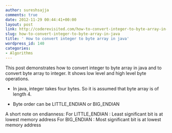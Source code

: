```yaml
---
author: sureshsajja
comments: true
date: 2012-11-29 00:44:41+00:00
layout: post
link: http://coderevisited.com/how-to-convert-integer-to-byte-array-in-java/
slug: how-to-convert-integer-to-byte-array-in-java
title: ' How to convert integer to byte array in java'
wordpress_id: 140
categories:
- Algorithms
---
```


This post demonstrates how to convert integer to byte array in java and to convert byte array to integer. It shows low level and high level byte operations.



	
  * In java, integer takes four bytes. So it is assumed that byte array is of length 4.

	
  * Byte order can be LITTLE_ENDIAN or BIG_ENDIAN


A short note on endianness:
For LITTLE_ENDIAN : Least significant bit is at lowest memory address
For BIG_ENDIAN : Most significant bit is at lowest memory address

 




